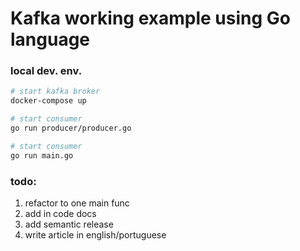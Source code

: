 # Kafka working example using Go language

### local dev. env.

```bash
# start kafka broker
docker-compose up

# start consumer
go run producer/producer.go

# start consumer
go run main.go
```

### todo:

1. refactor to one main func
1. add in code docs
1. add semantic release
1. write article in english/portuguese
